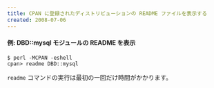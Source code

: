 ```yaml
---
title: CPAN に登録されたディストリビューションの README ファイルを表示する
created: 2008-07-06
---
```


#### 例: DBD::mysql モジュールの README を表示

```
$ perl -MCPAN -eshell
cpan> readme DBD::mysql
```

`readme` コマンドの実行は最初の一回だけ時間がかかります。

